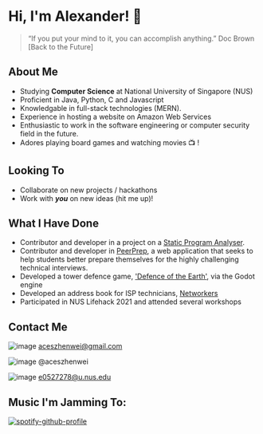 # Hi, I'm Alexander! 👋
> “If you put your mind to it, you can accomplish anything.” Doc Brown [Back to the Future]

## About Me
- Studying **Computer Science** at National University of Singapore (NUS)
- Proficient in Java, Python, C and Javascript
- Knowledgable in full-stack technologies (MERN).
- Experience in hosting a website on Amazon Web Services
- Enthusiastic to work in the software engineering or computer security field in the future.
- Adores playing board games and watching movies :tv: !

## Looking To
- Collaborate on new projects / hackathons
- Work with ***you*** on new ideas (hit me up)!

## What I Have Done
- Contributor and developer in a project on a [Static Program Analyser](https://github.com/nus-cs3203/22s2-cp-spa-team-04/releases/tag/milestone3). 
- Contributor and developer in [PeerPrep](https://github.com/CS3219-AY2223S1/cs3219-project-ay2223s1-g40), a web application that seeks to help students better prepare themselves for the highly challenging technical interviews.
- Developed a tower defence game, ['Defence of the Earth'](https://github.com/aceszhenwei/Orbital-Project), via the Godot engine
- Developed an address book for ISP technicians, [Networkers](https://github.com/aceszhenwei/tp)
- Participated in NUS Lifehack 2021 and attended several workshops

## Contact Me
![image](https://img.shields.io/badge/Gmail-D14836?style=for-the-badge&logo=gmail&logoColor=white) aceszhenwei@gmail.com

![image](https://img.shields.io/badge/Telegram-2CA5E0?style=for-the-badge&logo=telegram&logoColor=white) @aceszhenwei

![image](https://img.shields.io/badge/Microsoft_Outlook-0078D4?style=for-the-badge&logo=microsoft-outlook&logoColor=white) e0527278@u.nus.edu


## Music I'm Jamming To:
[![spotify-github-profile](https://spotify-github-profile.vercel.app/api/view?uid=iamsilhouette&cover_image=true&theme=default)](https://github.com/kittinan/spotify-github-profile)
